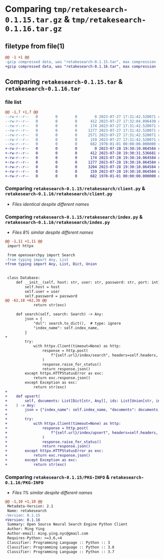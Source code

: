 # Comparing `tmp/retakesearch-0.1.15.tar.gz` & `tmp/retakesearch-0.1.16.tar.gz`

## filetype from file(1)

```diff
@@ -1 +1 @@
-gzip compressed data, was "retakesearch-0.1.15.tar", max compression
+gzip compressed data, was "retakesearch-0.1.16.tar", max compression
```

## Comparing `retakesearch-0.1.15.tar` & `retakesearch-0.1.16.tar`

### file list

```diff
@@ -1,7 +1,7 @@
--rw-r--r--   0        0        0        0 2023-07-27 17:31:42.520071 retakesearch-0.1.15/README.md
--rw-r--r--   0        0        0      412 2023-07-27 17:32:04.096430 retakesearch-0.1.15/pyproject.toml
--rw-r--r--   0        0        0      174 2023-07-27 17:31:42.520071 retakesearch-0.1.15/retakesearch/__init__.py
--rw-r--r--   0        0        0     1277 2023-07-27 17:31:42.520071 retakesearch-0.1.15/retakesearch/client.py
--rw-r--r--   0        0        0     2571 2023-07-27 17:31:42.520071 retakesearch-0.1.15/retakesearch/index.py
--rw-r--r--   0        0        0      159 2023-07-27 17:31:42.520071 retakesearch-0.1.15/retakesearch/search.py
--rw-r--r--   0        0        0      682 1970-01-01 00:00:00.000000 retakesearch-0.1.15/PKG-INFO
+-rw-r--r--   0        0        0        0 2023-07-28 19:30:10.064584 retakesearch-0.1.16/README.md
+-rw-r--r--   0        0        0      412 2023-07-28 19:30:31.536681 retakesearch-0.1.16/pyproject.toml
+-rw-r--r--   0        0        0      174 2023-07-28 19:30:10.064584 retakesearch-0.1.16/retakesearch/__init__.py
+-rw-r--r--   0        0        0     1277 2023-07-28 19:30:10.064584 retakesearch-0.1.16/retakesearch/client.py
+-rw-r--r--   0        0        0     3204 2023-07-28 19:30:10.064584 retakesearch-0.1.16/retakesearch/index.py
+-rw-r--r--   0        0        0      159 2023-07-28 19:30:10.064584 retakesearch-0.1.16/retakesearch/search.py
+-rw-r--r--   0        0        0      682 1970-01-01 00:00:00.000000 retakesearch-0.1.16/PKG-INFO
```

### Comparing `retakesearch-0.1.15/retakesearch/client.py` & `retakesearch-0.1.16/retakesearch/client.py`

 * *Files identical despite different names*

### Comparing `retakesearch-0.1.15/retakesearch/index.py` & `retakesearch-0.1.16/retakesearch/index.py`

 * *Files 8% similar despite different names*

```diff
@@ -1,11 +1,11 @@
 import httpx
 
 from opensearchpy import Search
-from typing import Any, List
+from typing import Any, List, Dict, Union
 
 
 class Database:
     def __init__(self, host: str, user: str, password: str, port: int):
         self.host = host
         self.user = user
         self.password = password
@@ -62,18 +62,36 @@
             return str(exc)
 
     def search(self, search: Search) -> Any:
         json = {
             "dsl": search.to_dict(),  # type: ignore
             "index_name": self.index_name,
         }
+
         try:
             with httpx.Client(timeout=None) as http:
                 response = http.post(
                     f"{self.url}/index/search", headers=self.headers, json=json
                 )
                 response.raise_for_status()
                 return response.json()
         except httpx.HTTPStatusError as exc:
             return exc.response.json()
         except Exception as exc:
             return str(exc)
+
+    def upsert(
+        self, documents: List[Dict[str, Any]], ids: List[Union[str, int]]
+    ) -> Any:
+        json = {"index_name": self.index_name, "documents": documents, "ids": ids}
+
+        try:
+            with httpx.Client(timeout=None) as http:
+                response = http.post(
+                    f"{self.url}/index/upsert", headers=self.headers, json=json
+                )
+                response.raise_for_status()
+                return response.json()
+        except httpx.HTTPStatusError as exc:
+            return exc.response.json()
+        except Exception as exc:
+            return str(exc)
```

### Comparing `retakesearch-0.1.15/PKG-INFO` & `retakesearch-0.1.16/PKG-INFO`

 * *Files 1% similar despite different names*

```diff
@@ -1,10 +1,10 @@
 Metadata-Version: 2.1
 Name: retakesearch
-Version: 0.1.15
+Version: 0.1.16
 Summary: Open Source Neural Search Engine Python Client
 Author: Ming Ying
 Author-email: ming.ying.nyc@gmail.com
 Requires-Python: >=3.6,<4
 Classifier: Programming Language :: Python :: 3
 Classifier: Programming Language :: Python :: 3.6
 Classifier: Programming Language :: Python :: 3.7
```

